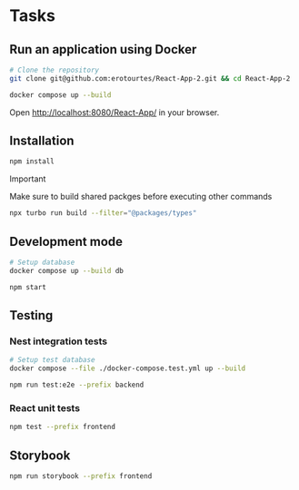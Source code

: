 # Tasks

## Run an application using Docker
```bash
# Clone the repository
git clone git@github.com:erotourtes/React-App-2.git && cd React-App-2

docker compose up --build
```
Open [http://localhost:8080/React-App/](http://localhost:8080/React-App/) in your browser.

## Installation
```bash
npm install
```
> [!IMPORTANT]
> Make sure to build shared packges before executing other commands
> ```bash
> npx turbo run build --filter="@packages/types"
> ```

## Development mode
```bash
# Setup database
docker compose up --build db

npm start
```

## Testing
### Nest integration tests
```bash
# Setup test database
docker compose --file ./docker-compose.test.yml up --build

npm run test:e2e --prefix backend
```

### React unit tests
```bash
npm test --prefix frontend
```

## Storybook
```bash
npm run storybook --prefix frontend
```
